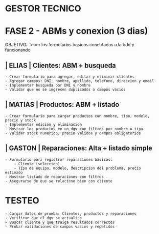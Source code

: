 # GESTOR TECNICO

# FASE 2 - ABMs y conexion (3 dias)

OBJETIVO: Tener los formularios basicos conectados a la bdd y funcionando

## | ELIAS | Clientes: ABM + busqueda

    - Crear formulario para agregar, editar y eliminar clientes
    - Agregar campos: DNI, nombre, apellido, telefono, direccion y email
    - Implementar busqueda por DNI y nombre
    - Validar que no se ingresen duplicados o campos vacios

## | MATIAS | Productos: ABM + listado

    - Crear formulario para cargar productos con nombre, tipo, modelo, precio y stock
    - Implementar edicion y eliminacion
    - Mostrar los productos en un dgv con filtros por nombre o tipo
    - Validar stock numerico, precio validos y campos obligatorios

## | GASTON | Reparaciones: Alta + listado simple 

    - Formulario para registrar reparaciones basicas:
        - Cliente (seleccion)
        - Tipo de equipo, modelo, descripcion del problema, precio estimado
    - Mostrar listado de reparaciones con filtros 
    - Asegurarse de que se relacione bien con cliente

# TESTEO
    - Cargar datos de prueba: Clientes, productos y reparaciones
    - Verificar que el dgv se actualice
    - Buscar cliente y que traiga resultados correctos
    - Probar validaciones de campos vacios y repetidos 
